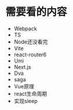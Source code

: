# 需要看的内容

- Webpack
- TS 
- Node还没看完
- Vite
- react-router6
- Umi
- Next.js
- Dva
- saga
- Vue原理
- react生命周期
- 实现sleep